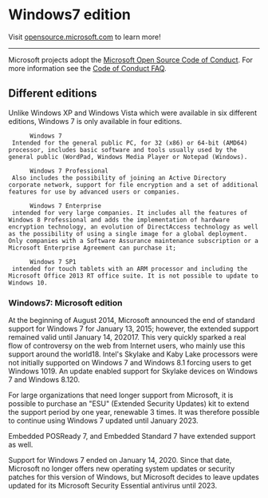 # Windows7 edition
Visit [opensource.microsoft.com](https://opensource.microsoft.com) to learn more!

----

Microsoft projects adopt the [Microsoft Open Source Code of Conduct](https://opensource.microsoft.com/codeofconduct/). For more information see the [Code of Conduct FAQ](https://opensource.microsoft.com/codeofconduct/faq/).

## Different editions

Unlike Windows XP and Windows Vista which were available in six different editions, Windows 7 is only available in four editions.

          Windows 7
     Intended for the general public PC, for 32 (x86) or 64-bit (AMD64) processor, includes basic software and tools usually used by the general public (WordPad, Windows Media Player or Notepad (Windows).

          Windows 7 Professional
     Also includes the possibility of joining an Active Directory corporate network, support for file encryption and a set of additional features for use by advanced users or companies.

          Windows 7 Enterprise
     intended for very large companies. It includes all the features of Windows 8 Professional and adds the implementation of hardware encryption technology, an evolution of DirectAccess technology as well as the possibility of using a single image for a global deployment. Only companies with a Software Assurance maintenance subscription or a Microsoft Enterprise Agreement can purchase it;

          Windows 7 SP1
     intended for touch tablets with an ARM processor and including the Microsoft Office 2013 RT office suite. It is not possible to update to Windows 10.

### Windows7: Microsoft edition

At the beginning of August 2014, Microsoft announced the end of standard support for Windows 7 for January 13, 2015; however, the extended support remained valid until January 14, 202017. This very quickly sparked a real flow of controversy on the web from Internet users, who mainly use this support around the world18. Intel's Skylake and Kaby Lake processors were not initially supported on Windows 7 and Windows 8.1 forcing users to get Windows 1019. An update enabled support for Skylake devices on Windows 7 and Windows 8.120.

For large organizations that need longer support from Microsoft, it is possible to purchase an "ESU" (Extended Security Updates) kit to extend the support period by one year, renewable 3 times. It was therefore possible to continue using Windows 7 updated until January 2023.

Embedded POSReady 7, and Embedded Standard 7 have extended support as well.

Support for Windows 7 ended on January 14, 2020. Since that date, Microsoft no longer offers new operating system updates or security patches for this version of Windows, but Microsoft decides to leave updates updated for its Microsoft Security Essential antivirus until 2023.
